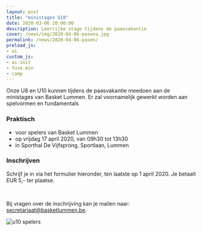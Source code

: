 ```yaml
---
layout: post
title: "ministages U10"
date: 2020-03-06 20:00:00
description: Leerrijke stage tijdens de paasvakantie
cover: /news/img/2020-04-06-pasena.jpg
permalink: /news/2020-04-06-pasen/
preload_js:
- ai
custom_js:
- ai-init
- fuse.min
- camp
---
```


Onze U8 en U10 kunnen tijdens de paasvakantie meedoen aan de ministages van Basket Lummen. Er zal voornamelijk gewerkt worden aan spelvormen en fundamentals

### Praktisch

- voor spelers van Basket Lummen
- op vrijdag 17 april 2020, van 09h30 tot 13h30
- in Sporthal De Vijfsprong, Sportlaan, Lummen

### Inschrijven

Schrijf je in via het formulier hieronder, ten laatste op 1 april 2020. Je betaalt EUR 5,- ter plaatse.

<br/>

<div data-campid="ba596a5b-b695-49cb-8cc0-1867e48c47f6" data-title="Schrijf je in" data-buttontext="Inschrijven" data-nexttext="Nog een speler inschrijven" data-required="email" data-optional="telephone"></div>

Bij vragen over de inschrijving kan je mailen naar: [secretariaat@basketlummen.be](mailto:secretariaat@basketlummen.be).

![u10 spelers](/news/img/2020-04-06-pasena.jpg)

